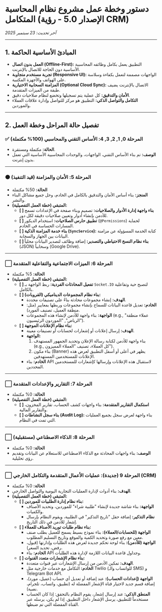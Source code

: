 # دستور وخطة عمل مشروع نظام المحاسبة المتكامل (الإصدار 5.0 - رؤية CRM)
*آخر تحديث: 23 سبتمبر 2025*

---
## 1. المبادئ الأساسية الحاكمة
- **العمل بدون اتصال (Offline-First):** التطبيق يعمل بكامل وظائفه المحاسبية الأساسية دون الحاجة للاتصال بالإنترنت.
- **تجربة مستخدم متجاوبة (Responsive UI):** الواجهات مصممة لتعمل بكفاءة وسلاسة على الهواتف والأجهزة المكتبية.
- **المزامنة السحابية الاختيارية (Optional Cloud Sync):** الاتصال بالإنترنت يضيف طبقة من الميزات المتقدمة.
- **الأمان والتدقيق:** كل عملية يتم تسجيلها وتخضع لنظام صلاحيات دقيق.
- **التكامل والتواصل الذكي:** التطبيق هو مركز للتواصل وإدارة علاقات العملاء والموردين.

---
## 2. تفصيل حالة المراحل وخطة العمل

### ✅ المرحلة 0, 1, 2, 3, 4: الأساس التقني والمحاسبي (100% مكتملة)
- **الحالة:** مكتملة ومستقرة.
- **الوصف:** تم بناء الأساس التقني، الواجهات، والوحدات المحاسبية الأساسية التي تعمل بدون إنترنت.

---
### 🟠 المرحلة 5: الأمان والمزامنة (قيد التنفيذ)
- **الحالة:** 50% مكتملة
- **المنجز:** بناء أساس الأمان والتدقيق بالكامل في الخادم، وحل جميع مشاكل البناء والنشر.
- **المتبقي (خطة العمل التفصيلية):**
  - **[ ] بناء واجهة إدارة الأدوار والصلاحيات:** تصميم وبناء صفحة في الإعدادات تسمح للأدمن بإنشاء أدوار وتعيين صلاحيات دقيقة لكل دور.
  - **[ ] تطبيق حارس الصلاحيات:** استخدام الديكور (`@Permissions`) لحماية المسارات الحساسة في الخادم.
  - **[ ] بناء خدمة المزامنة الذكية (`SyncService`):** كتابة الخدمة المسؤولة عن مزامنة البيانات بين الجهاز والسحابة.
  - **[ ] بناء نظام النسخ الاحتياطي والتصدير:** إضافة وظائف لتصدير البيانات محلياً (JSON) وسحابياً (Google Drive).

---
### ⬜ المرحلة 6: الميزات الاجتماعية والتفاعلية المتقدمة
- **الحالة:** 5% مكتملة
- **المتبقي (خطة العمل التفصيلية):**
  - **[ ] تفعيل المحادثات الفردية:** ربط الواجهة بـ `Socket.IO` لتصبح حية وتفاعلية بالكامل.
  - **[ ] بناء نظام المجموعات الديناميكي (القروبات):**
    - **الهدف:** إنشاء مجموعات محادثة بناءً على تصنيفات محددة.
    - **الخادم:** تعديل قاعدة البيانات للسماح بإنشاء مجموعات وربطها بمعايير (مثل: منطقة العميل، تصنيف المورد).
    - **الواجهة:** بناء واجهة للأدمن لإنشاء هذه المجموعات (e.g., "عملاء منطقة الرياض", "الموردون الرئيسيون").
  - **[ ] بناء نظام الإعلانات الموجهة:**
    - **الهدف:** إرسال إعلانات أو إشعارات لحسابات أو تصنيفات معينة.
    - **الواجهة:**
      1. بناء واجهة للأدمن لكتابة رسالة الإعلان وتحديد الجمهور المستهدف (e.g., كل العملاء، تصنيف "العملاء المميزون").
      2. بناء مكون (Banner) يظهر في أعلى أو أسفل التطبيق لعرض هذه الإعلانات للمستخدمين المستهدفين.
    - **الخادم:** بناء API لاستقبال هذه الإعلانات وإرسالها كإشعارات للمستخدمين المحددين.

---
### ⬜ المرحلة 7: التقارير والإعدادات المتقدمة
- **الحالة:** 0% مكتملة
- **المتبقي (خطة العمل التفصيلية):**
  - **[ ] استكمال التقارير المتقدمة:** بناء واجهات كشف الحساب، تقارير المخزون، والتقارير المالية.
  - **[ ] بناء سجل النشاطات (Audit Log):** بناء واجهة لعرض سجل بجميع العمليات التي تمت في النظام.

---
### ⬜ المرحلة 8: الذكاء الاصطناعي (مستقبلية)
- **الحالة:** 0% مكتملة
- **الوصف:** بناء واجهات المحادثة مع الذكاء الاصطناعي للاستعلام عن البيانات وتقديم رؤى تحليلية.

---
### ⬜ المرحلة 9 (جديدة): عمليات الأعمال المتقدمة والتكامل الخارجي (CRM)
- **الحالة:** 0% مكتملة
- **الهدف:** بناء أدوات لإدارة العمليات التجارية اليومية والتواصل الخارجي.
- **المتبقي (خطة العمل التفصيلية):**
  - **[ ] بناء نظام إدارة الطلبيات للموردين:**
    - **الواجهة:** بناء شاشة جديدة لإنشاء "طلبية شراء" للموردين، وتحديد الأصناف والكميات.
    - **نظام التذكير:** إضافة حقل "تاريخ التذكير" في الطلبية، ويقوم النظام بإرسال إشعار للأدمن في ذلك التاريخ.
  - **[ ] بناء نظام طلبات توريد الأصناف للعملاء:**
    - **الواجهة (للحسابات/العملاء):** بناء نموذج بسيط يسمح للعميل بطلب صنف معين مع رفع صورة وتحديد الكمية والموقع وتاريخ التسليم المطلوب.
    - **الواجهة (للأدمن):** بناء لوحة تحكم جديدة لعرض هذه الطلبات وإدارتها (قبول، رفض، تحديد السعر).
    - **الخادم:** بناء API وجداول قاعدة البيانات اللازمة لإدارة هذه الطلبات.
  - **[ ] بناء نظام الإشعارات متعدد القنوات:**
    - **الهدف:** تمكين الأدمن من إرسال الإشعارات عبر قنوات متعددة.
    - **الخادم:** التكامل مع خدمات خارجية مثل Twilio (للواتساب والـ SMS) و Telegram Bot API.
    - **الواجهة (إعدادات الحساب):** عند إضافة أو تعديل أي حساب (عميل، مورد)، إضافة قسم جديد لاختيار قناة الإشعار المفضلة له (تطبيق، واتساب، تلجرام، نصية).
    - **المنطق الذكي:** عند إرسال إشعار، يقوم النظام بالتحقق: إذا كان الحساب مستخدماً للتطبيق، يرسل الإشعار داخل التطبيق. إذا لم يكن، يرسله عبر القناة المفضلة التي تم ضبطها.
